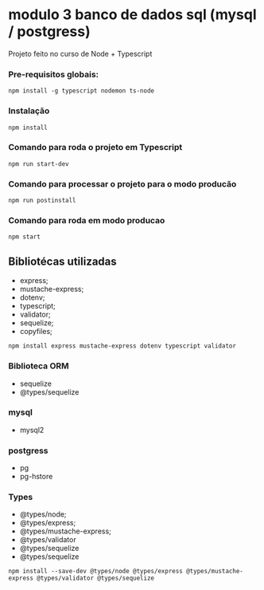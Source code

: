 # modulo 3 banco de dados sql (mysql / postgress)

Projeto feito no curso de Node + Typescript

### Pre-requisitos globais:

`npm install -g typescript nodemon ts-node`

### Instalação

`npm install`

### Comando para roda o projeto em Typescript

`npm run start-dev`

### Comando para processar o projeto para o modo producão 

`npm run postinstall`

### Comando para roda em modo producao

`npm start `

## Bibliotécas utilizadas

-  express;
-  mustache-express;
-  dotenv;
-  typescript;
-  validator;
-  sequelize;
-  copyfiles;


`npm install express mustache-express dotenv typescript validator`

### Biblioteca ORM  
-  sequelize
-  @types/sequelize


### mysql 
- mysql2

### postgress
- pg
- pg-hstore



### Types
- @types/node;
- @types/express;
- @types/mustache-express;
- @types/validator
- @types/sequelize
- @types/sequelize

`npm install --save-dev @types/node @types/express @types/mustache-express @types/validator @types/sequelize`